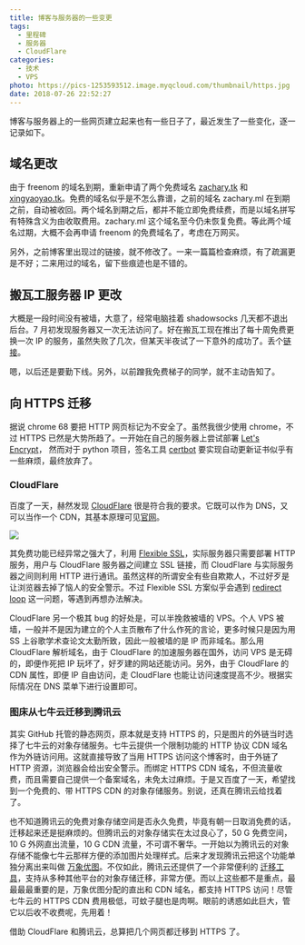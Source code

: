 ```yaml
---
title: 博客与服务器的一些变更
tags:
  - 里程碑
  - 服务器
  - CloudFlare
categories:
  - 技术
  - VPS
photo: https://pics-1253593512.image.myqcloud.com/thumbnail/https.jpg
date: 2018-07-26 22:52:27
---
```



博客与服务器上的一些网页建立起来也有一些日子了，最近发生了一些变化，逐一记录如下。

## 域名更改

由于 freenom 的域名到期，重新申请了两个免费域名 [zachary.tk](https://zachary.tk) 和 [xingyaoyao.tk](https://xingyaoyao.tk)。免费的域名似乎是不怎么靠谱，之前的域名 zachary.ml 在到期之前，自动被收回。两个域名到期之后，都并不能立即免费续费，而是以域名拼写有特殊含义为由收取费用。zachary.ml 这个域名至今仍未恢复免费。等此两个域名过期，大概不会再申请 freenom 的免费域名了，考虑在万网买。

另外，之前博客里出现过的链接，就不修改了。一来一篇篇检查麻烦，有了疏漏更是不好；二来用过的域名，留下些痕迹也是不错的。

## 搬瓦工服务器 IP 更改

大概是一段时间没有被墙，大意了，经常电脑挂着 shadowsocks 几天都不退出后台。7 月初发现服务器又一次无法访问了。好在搬瓦工现在推出了每十周免费更换一次 IP 的服务，虽然失败了几次，但某天半夜试了一下意外的成功了。丢个[链接](https://www.bandwagonhost.net/1925.html)。

嗯，以后还是要勤下线。另外，以前蹭我免费梯子的同学，就不主动告知了。

<!--more-->

## 向 HTTPS 迁移

据说 chrome 68 要把 HTTP 网页标记为不安全了。虽然我很少使用 chrome，不过 HTTPS 已然是大势所趋了。一开始在自己的服务器上尝试部署 [Let's Encrypt](https://letsencrypt.org/)， 然而对于 python 项目，签名工具 [certbot](https://certbot.eff.org/) 要实现自动更新证书似乎有一些麻烦，最终放弃了。

### CloudFlare

百度了一天，赫然发现 [CloudFlare](https://www.cloudflare.com/) 很是符合我的要求。它既可以作为 DNS，又可以当作一个 CDN，其基本原理可见[官网](https://support.cloudflare.com/hc/en-us/articles/205177068-Step-1-How-does-Cloudflare-work-)。

![](https://pics-1253593512.image.myqcloud.com/18qy/cloudflare.png)

其免费功能已经异常之强大了，利用 [Flexible SSL](https://support.cloudflare.com/hc/en-us/articles/200170416)，实际服务器只需要部署 HTTP 服务，用户与 CloudFlare 服务器之间建立 SSL 链接，而 CloudFlare 与实际服务器之间则利用 HTTP 进行通讯。虽然这样的所谓安全有些自欺欺人，不过好歹是让浏览器去掉了恼人的安全警示。不过 Flexible SSL 方案似乎会遇到 [redirect loop](https://support.cloudflare.com/hc/en-us/articles/115000219871) 这一问题，等遇到再想办法解决。

CloudFlare 另一个极其 bug 的好处是，可以半挽救被墙的 VPS。个人 VPS 被墙，一般并不是因为建立的个人主页散布了什么作死的言论，更多时候只是因为用 SS 上谷歌学术查论文太勤所致，因此一般被墙的是 IP 而非域名。那么用 CloudFlare 解析域名，由于 CloudFlare 的加速服务器在国外，访问 VPS 是无碍的，即便作死把 IP 玩坏了，好歹建的网站还能访问。另外，由于 CloudFlare 的 CDN 属性，即便 IP 自由访问，走 CloudFlare 也能让访问速度提高不少。根据实际情况在 DNS 菜单下进行设置即可。

### 图床从七牛云迁移到腾讯云

其实 GitHub 托管的静态网页，原本就是支持 HTTPS 的，只是图片的外链当时选择了七牛云的对象存储服务。七牛云提供一个限制功能的 HTTP 协议 CDN 域名作为外链访问用。这就直接导致了当用 HTTPS 访问这个博客时，由于外链了 HTTP 资源，浏览器会给出安全警示。而绑定 HTTPS CDN 域名，不但流量收费，而且需要自己提供一个备案域名，未免太过麻烦。于是又百度了一天，希望找到一个免费的、带 HTTPS CDN 的对象存储服务。别说，还真在腾讯云给找着了。

也不知道腾讯云的免费对象存储空间是否永久免费，毕竟有朝一日取消免费的话，迁移起来还是挺麻烦的。但腾讯云的对象存储实在太过良心了，50 G 免费空间，10 G 外网直出流量，10 G CDN 流量，不可谓不奢华。一开始以为腾讯云的对象存储不能像七牛云那样方便的添加图片处理样式。后来才发现腾讯云把这个功能单独分离出来叫做 [万象优图](https://cloud.tencent.com/product/ci?idx=1)。不仅如此，腾讯云还提供了一个非常便利的 [迁移工具](https://cloud.tencent.com/document/product/436/15392)，支持从多种其他平台的对象存储迁移，非常方便。而以上这些都不是重点，最最最最重要的是，万象优图分配的直出和 CDN 域名，都支持 HTTPS 访问！尽管七牛云的 HTTPS CDN 费用极低，可蚊子腿也是肉啊。眼前的诱惑如此巨大，管它以后收不收费呢，先用着！

借助 CloudFlare 和腾讯云，总算把几个网页都迁移到 HTTPS 了。
